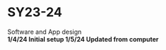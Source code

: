# SY23-24
Software and App design <br>
<b>1/4/24<b> Initial setup 
<b>1/5/24<b> Updated from computer